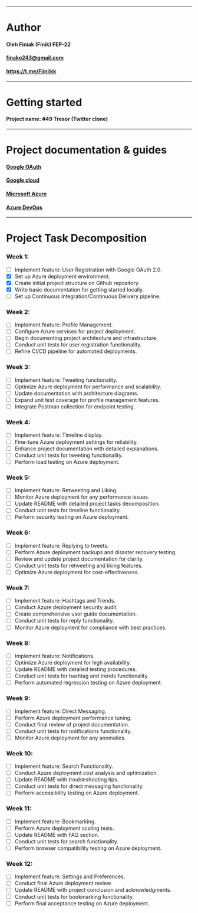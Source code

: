 ---------------------------------------------------------------------------

# Author
#### Oleh Finiak (Finik) FEP-22
#### finako243@gmail.com
#### https://t.me/Fiiniikk

---------------------------------------------------------------------------

# Getting started
#### Project name: #49 Tresor (Twitter clone)

---------------------------------------------------------------------------

# Project documentation & guides
#### [Google OAuth](https://learn.microsoft.com/uk-ua/aspnet/core/security/authentication/social/google-logins?view=aspnetcore-8.0)
#### [Google cloud](https://console.cloud.google.com/apis/credentials?project=tresor-416113)
#### [Microsoft Azure](https://portal.azure.com/?Microsoft_Azure_Education_correlationId=ed80e44a-2105-4e8f-9174-a2d9e6dfd987&Microsoft_Azure_Education_newA4E=true&Microsoft_Azure_Education_asoSubGuid=0a5c4641-bca3-4ce0-bfd3-955fa3c11d52#home)
#### [Azure DevOps](https://dev.azure.com/olehfiniak/_usersSettings/tokens)

---------------------------------------------------------------------------

# Project Task Decomposition
### Week 1:
- [ ] Implement feature: User Registration with Google OAuth 2.0.
- [x] Set up Azure deployment environment.
- [x] Create initial project structure on Github repository.
- [x] Write basic documentation for getting started locally.
- [ ] Set up Continuous Integration/Continuous Delivery pipeline.

### Week 2:
- [ ] Implement feature: Profile Management.
- [ ] Configure Azure services for project deployment.
- [ ] Begin documenting project architecture and infrastructure.
- [ ] Conduct unit tests for user registration functionality.
- [ ] Refine CI/CD pipeline for automated deployments.

### Week 3:
- [ ] Implement feature: Tweeting functionality.
- [ ] Optimize Azure deployment for performance and scalability.
- [ ] Update documentation with architecture diagrams.
- [ ] Expand unit test coverage for profile management features.
- [ ] Integrate Postman collection for endpoint testing.

### Week 4:
- [ ] Implement feature: Timeline display.
- [ ] Fine-tune Azure deployment settings for reliability.
- [ ] Enhance project documentation with detailed explanations.
- [ ] Conduct unit tests for tweeting functionality.
- [ ] Perform load testing on Azure deployment.

### Week 5:
- [ ] Implement feature: Retweeting and Liking.
- [ ] Monitor Azure deployment for any performance issues.
- [ ] Update README with detailed project tasks decomposition.
- [ ] Conduct unit tests for timeline functionality.
- [ ] Perform security testing on Azure deployment.

### Week 6:
- [ ] Implement feature: Replying to tweets.
- [ ] Perform Azure deployment backups and disaster recovery testing.
- [ ] Review and update project documentation for clarity.
- [ ] Conduct unit tests for retweeting and liking features.
- [ ] Optimize Azure deployment for cost-effectiveness.

### Week 7:
- [ ] Implement feature: Hashtags and Trends.
- [ ] Conduct Azure deployment security audit.
- [ ] Create comprehensive user guide documentation.
- [ ] Conduct unit tests for reply functionality.
- [ ] Monitor Azure deployment for compliance with best practices.

### Week 8:
- [ ] Implement feature: Notifications.
- [ ] Optimize Azure deployment for high availability.
- [ ] Update README with detailed testing procedures.
- [ ] Conduct unit tests for hashtag and trends functionality.
- [ ] Perform automated regression testing on Azure deployment.

### Week 9:
- [ ] Implement feature: Direct Messaging.
- [ ] Perform Azure deployment performance tuning.
- [ ] Conduct final review of project documentation.
- [ ] Conduct unit tests for notifications functionality.
- [ ] Monitor Azure deployment for any anomalies.

### Week 10:
- [ ] Implement feature: Search Functionality.
- [ ] Conduct Azure deployment cost analysis and optimization.
- [ ] Update README with troubleshooting tips.
- [ ] Conduct unit tests for direct messaging functionality.
- [ ] Perform accessibility testing on Azure deployment.

### Week 11:
- [ ] Implement feature: Bookmarking.
- [ ] Perform Azure deployment scaling tests.
- [ ] Update README with FAQ section.
- [ ] Conduct unit tests for search functionality.
- [ ] Perform browser compatibility testing on Azure deployment.

### Week 12:
- [ ] Implement feature: Settings and Preferences.
- [ ] Conduct final Azure deployment review.
- [ ] Update README with project conclusion and acknowledgments.
- [ ] Conduct unit tests for bookmarking functionality.
- [ ] Perform final acceptance testing on Azure deployment.
